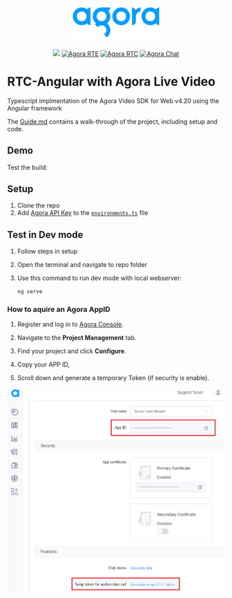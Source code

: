 <div align="center">
  <img src="./images/agora.png" alt="Agora" width="200" height="auto" style="margin:10px 0;">
  <!-- Agora  -->
  <p>
    <a href="https://www.agora.io/en/join-slack/"><img src="https://img.shields.io/badge/slack-@RTE%20Dev-blue.svg?logo=slack"></a>
    <a href="https://www.agora.io/en"><img src="https://img.shields.io/static/v1?label=RTE&message=Real-Time Engagement&color=yellow" alt="Agora RTE" /></a>
    <a href="https://www.agora.io/en/products/video-call/"><img src="https://img.shields.io/static/v1?label=RTC&message=Video Call SDK&color=orange" alt="Agora RTC" /></a>
    <a href="https://www.agora.io/en/products/chat/"><img src="https://img.shields.io/static/v1?label=RTM&message=Agora Chat&color=success" alt="Agora Chat"/></a>
  </p>
</div>

# RTC-Angular with Agora Live Video 

Typescript implmentation of the Agora Video SDK for Web v4.20 using the Angular framework

The [Guide.md](Guide.md) contains a walk-through of the project, including setup and code.

## Demo
Test the build: []()

## Setup

1. Clone the repo
1. Add [Agora API Key](#how-to-aquire-an-agora-appid) to the [`environments.ts`](src/environments/environments.ts) file

## Test in Dev mode
1. Follow steps in setup
1. Open the terminal and navigate to repo folder
1. Use this command to run dev mode with local webserver: 

   ```bash
   ng serve
   ```

### How to aquire an Agora AppID

1. Register and log in to [Agora Console](https://console.agora.io).

1. Navigate to the **Project Management** tab. 

1. Find your project and click **Configure**. 

1. Copy your APP ID, 

1. Scroll down and generate a temporary Token (if security is enable).

![Agora Console: Project Details](./images/image-3-en.png)